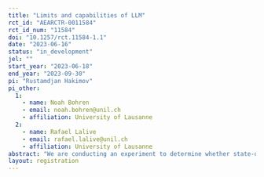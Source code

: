 ```yaml
---
title: "Limits and capabilities of LLM"
rct_id: "AEARCTR-0011584"
rct_id_num: "11584"
doi: "10.1257/rct.11584-1.1"
date: "2023-06-16"
status: "in_development"
jel: ""
start_year: "2023-06-18"
end_year: "2023-09-30"
pi: "Rustamdjan Hakimov"
pi_other:
  1:
    - name: Noah Bohren
    - email: noah.bohren@unil.ch
    - affiliation: University of Lausanne
  2:
    - name: Rafael Lalive
    - email: rafael.lalive@unil.ch
    - affiliation: University of Lausanne
abstract: "We are conducting an experiment to determine whether state-of-the-art language prediction models can outperform humans in areas of creativity and strategic intelligence. Comparing human performance to these advanced models is of paramount importance. This comparison sheds light on the level of competition that language models can present and the range of their potential applications, especially in areas traditionally seen as beyond their capabilities. Additionally, we also study effect of competition with artificial intelligence on creativity of human subjects, both for those who perform the tasks and for the evaluators, who might alter their perceptions of creativity when informed that some of the responses were generated by AI. "
layout: registration
---
```


